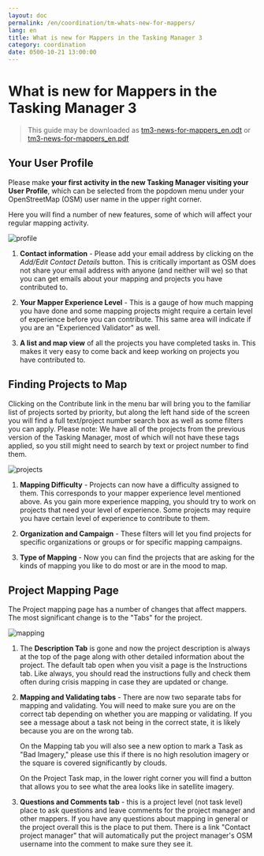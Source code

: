 ```yaml
---
layout: doc
permalink: /en/coordination/tm-whats-new-for-mappers/
lang: en
title: What is new for Mappers in the Tasking Manager 3
category: coordination
date: 0500-10-21 13:00:00
---
```


# What is new for Mappers in the Tasking Manager 3

> This guide may be downloaded as [tm3-news-for-mappers_en.odt](/files/tm3-news-for-mappers_en.odt) or [tm3-news-for-mappers_en.pdf](/files/tm3-news-for-mappers_en.pdf)  

## Your User Profile

Please make **your first activity in the new Tasking Manager visiting your User Profile**, which can be selected from the popdown menu under your OpenStreetMap (OSM) user name in the upper right corner.

Here you will find a number of new features, some of which will affect your regular mapping activity.

![profile][]

1. **Contact information** - Please add your email address by clicking on the *Add/Edit Contact Details* button. This is critically important as OSM does not share your email address with anyone (and neither will we) so that you can get emails about your mapping and projects you have contributed to.

2. **Your Mapper Experience Level** - This is a gauge of how much mapping you have done and some mapping projects might require a certain level of experience before you can contribute. This same area will indicate if you are an "Experienced Validator" as well.

3. **A list and map view** of all the projects you have completed tasks in. This makes it very easy to come back and keep working on projects you have contributed to.


## Finding Projects to Map

Clicking on the Contribute link in the menu bar will bring you to the familiar list of projects sorted by priority, but along the left hand side of the screen you will find a full text/project number search box as well as some filters you can apply. Please note: We have all of the projects from the previous version of the Tasking Manager, most of which will not have these tags applied, so you still might need to search by text or project number to find them.

![projects][]

1. **Mapping Difficulty** - Projects can now have a difficulty assigned to them. This corresponds to your mapper experience level mentioned above. As you gain more experience mapping, you should try to work on projects that need your level of experience. Some projects may require you have certain level of experience to contribute to them.

2. **Organization and Campaign** - These filters will let you find projects for specific organizations or groups or for specific mapping campaigns.

3. **Type of Mapping** - Now you can find the projects that are asking for the kinds of mapping you like to do most or are in the mood to map.


## Project Mapping Page

The Project mapping page has a number of changes that affect mappers. The most significant change is to the "Tabs" for the project.

![mapping][]

1. The **Description Tab** is gone and now the project description is always at the top of the page along with other detailed information about the project. The default tab open when you visit a page is the Instructions tab. Like always, you should read the instructions fully and check them often during crisis mapping in case they are updated or change.

2. **Mapping and Validating tabs** - There are now two separate tabs for mapping and validating. You will need to make sure you are on the correct tab depending on whether you are mapping or validating. If you see a message about a task not being in the correct state, it is likely because you are on the wrong tab.

    On the Mapping tab you will also see a new option to mark a Task as "Bad Imagery," please use this if there is no high resolution imagery or the square is covered significantly by clouds.

    On the Project Task map, in the lower right corner you will find a button that allows you to see what the area looks like in satellite imagery.

3. **Questions and Comments tab** - this is a project level (not task level) place to ask questions and leave comments for the project manager and other mappers. If you have any questions about mapping in general or the project overall this is the place to put them. There is a link "Contact project manager" that will automatically put the project manager's OSM username into the comment to make sure they see it.

[profile]:  /images/coordination/tm3_wnm_profile.png
[projects]: /images/coordination/tm3_wnm_projects.png
[mapping]:  /images/coordination/tm3_wnm_mapping.png
